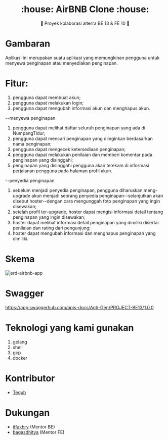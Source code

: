 <h1 align="center">:house: AirBNB Clone :house:</h1>

<p align="center">
   💫 Proyek kolaborasi alterra BE 13 & FE 10 💫
</div>

# Gambaran

Aplikasi ini merupakan suatu aplikasi yang memungkinan pengguna untuk menyewa penginapan atau menyediakan penginapan.

# Fitur:

1. pengguna dapat membuat akun;
2. pengguna dapat melakukan login;
3. pengguna dapat mengubah informasi akun dan menghapus akun.

--menyewa penginapan

1. pengguna dapat melihat daftar seluruh penginapan yang ada di NumpangTidur;
2. pengguna dapat mencari penginapan yang diinginkan berdasarkan nama penginapan;
3. pengguna dapat mengecek ketersediaan penginapan;
4. pengguna dapat melakukan penilaian dan memberi komentar pada penginapan yang disinggahi;
5. penginapan yang disinggahi pengguna akan terekam di informasi perjalanan pengguna pada halaman profil akun.

--penyedia penginapan

1. sebelum menjadi penyedia penginapan, pengguna diharuskan meng-upgrade akun menjadi seorang penyedia penginapan--selanjutkan akan disebut hoster--dengan cara mengunggah foto penginapan yang ingin disewakan;
2. setelah profil ter-upgrade, hoster dapat mengisi informasi detail tentang penginapan yang ingin disewakan;
3. hoster dapat melihat informasi detail penginapan yang dimiliki disertai penilaian dan rating dari pengunjung;
4. hoster dapat mengubah informasi dan menghapus penginapan yang dimiliki.

# Skema

![erd-airbnb-app](https://github.com/TeguhPutra16/Airbnb-Cloned-Project/blob/main/ERD.jpg)

# Swagger

https://app.swaggerhub.com/apis-docs/Anti-Gen/PROJECT-BE13/1.0.0

# Teknologi yang kami gunakan

1. golang
2. shell
3. gcp
4. docker



# Kontributor

- [Teguh](https://github.com/TeguhPutra16)


# Dukungan

- [iffakhry](https://github.com/iffakhry) (Mentor BE)
- [bagasdhitya](https://github.com/BagasAlterra) (Mentor FE)
